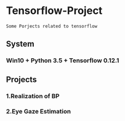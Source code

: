 # Tensorflow-Project
    Some Porjects related to tensorflow
    
## System 
### Win10 + Python 3.5 + Tensorflow 0.12.1

## Projects
### 1.Realization of BP
### 2.Eye Gaze Estimation

